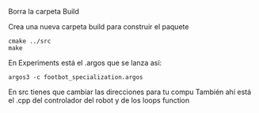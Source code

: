 Borra la carpeta Build


Crea una nueva carpeta build
para construir el paquete

    cmake ../src
    make

En Experiments está el .argos que se lanza así:

    argos3 -c footbot_specialization.argos

En src tienes que cambiar las direcciones para tu compu
También ahí está el .cpp del controlador del robot y de los loops function
